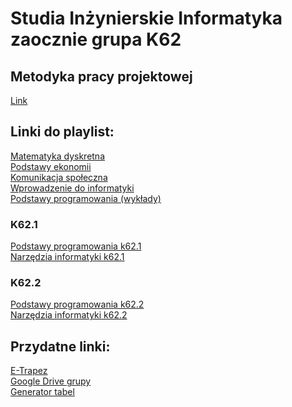 # Studia Inżynierskie Informatyka zaocznie grupa K62

## Metodyka pracy projektowej 
[Link](https://www.youtube.com/watch?v=FxPeSfvr6kI)

## Linki do playlist:
[Matematyka dyskretna](https://www.youtube.com/playlist?list=PLxJh4IIn0QjoxA0lcmLl0kIsIdMPY5vMb)\
[Podstawy ekonomii](https://www.youtube.com/playlist?list=PLxJh4IIn0QjrWYpCtBh6ZOAgsRyMMoLqR)\
[Komunikacja społeczna](https://www.youtube.com/playlist?list=PLxJh4IIn0QjoiOuPi6tbrpDEQftrr1DYU)\
[Wprowadzenie do informatyki](https://www.youtube.com/playlist?list=PLxJh4IIn0Qjr5uAQOWph2Uue47PfARHWh)\
[Podstawy programowania (wykłady)](https://www.youtube.com/playlist?list=PLxJh4IIn0QjqNenTAmZ6YPZlaGFO_qC8E)

### K62.1
[Podstawy programowania k62.1](https://www.youtube.com/playlist?list=PLxJh4IIn0Qjq3oiZhBZrcuCqOlMeFWkGp)\
[Narzędzia informatyki k62.1](https://www.youtube.com/playlist?list=PLxJh4IIn0QjqnVgWPiAEDzSdeaXkxKjjJ)

### K62.2
[Podstawy programowania k62.2](https://www.youtube.com/playlist?list=PLxJh4IIn0QjpRfj9P42TFfKoORMVIivgF)\
[Narzędzia informatyki k62.2](https://www.youtube.com/playlist?list=PLxJh4IIn0Qjofa9J1qMQDK87OWr-Pt_kB)



## Przydatne linki:

[E-Trapez](https://drive.google.com/drive/folders/1BQsuX3Dy3fVYFkeaWca4WIOEtkwEx89L)\
[Google Drive grupy](https://drive.google.com/drive/u/1/folders/1_YaUUs0wsGsuLAZtbRvUAtrLGgUqnsEm?usp=sharing)\
[Generator tabel](https://web.stanford.edu/class/cs103/tools/truth-table-tool/)

